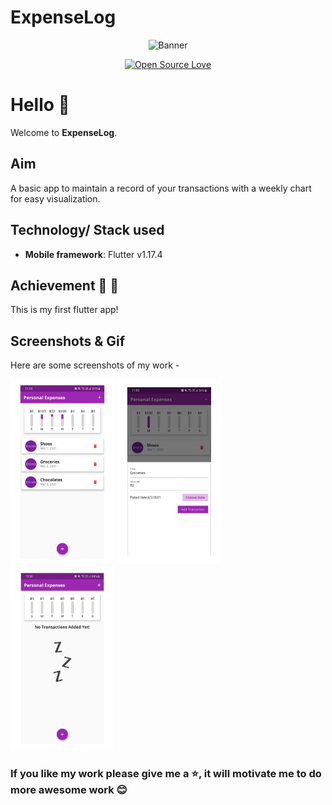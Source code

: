 # ExpenseLog

<div align="center">

![Banner](screenshots/banner.png)

[![Open Source Love](https://badges.frapsoft.com/os/v1/open-source.svg?v=103)](https://github.com/teamtigers/donate_plasma/)

</div>

# Hello :wave:

Welcome to **ExpenseLog**. 

## Aim

A basic app to maintain a record of your transactions with a weekly chart for easy visualization.

## Technology/ Stack used

- **Mobile framework**: Flutter v1.17.4


## Achievement :tada: :raised_hands:

This is my first flutter app!

## Screenshots & Gif

Here are some screenshots of my work -

<p>
  <img src='screenshots/main.png' width = '33%'>
  <img src= 'screenshots/add.png' width = '33%' >
  <img src ='screenshots/home.png' width = '33%'>
</p>



### If you like my work please give me a :star:, it will motivate me to do more awesome work :blush:



